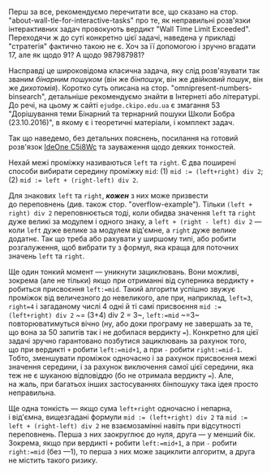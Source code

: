 Перш за&nbsp;все, рекомендуємо перечитати все, що&nbsp;сказано на&nbsp;стор. "about-wall-tle-for-interactive-tasks" про те, як&nbsp;неправильні розв'язки інтерактивних задач провокують вердикт "Wall Time Limit Exceeded". Переходячи ж до&nbsp;суті конкретно цієї задачі, наведена у&nbsp;прикладі "стратегія" фактично такою не є. Хоч за&nbsp;її допомогою і&nbsp;зручно вгадати 17, але як&nbsp;щодо 91? А&nbsp;щодо 987987981?

Насправді це широковідома класична задача, яку слід розв'язувати так званим *бінарним пошуком* (він же&nbsp;*бінпошук*, він же&nbsp;*двійковий пошук*, він же&nbsp;*дихотомія*). Коротко суть описана на&nbsp;стор. "omnipresent-numbers-binsearch", детальніше рекомендуємо знайти в&nbsp;Інтернеті або літературі. До&nbsp;речі, на&nbsp;цьому ж сайті `ejudge.ckipo.edu.ua` є змагання 53 "Дорішування теми Бінарний та&nbsp;тернарний пошуки Школи Бобра (23.10.2016)", в&nbsp;якому є і&nbsp;теоретичні матеріали, і&nbsp;комплект задач.

Так що&nbsp;наведемо, без детальних пояснень, посилання на&nbsp;готовий розв'язок [IdeOne C5i8Wc](https://ideone.com/C5i8Wc) та&nbsp;зауваження щодо деяких тонкостей.

Нехай межі проміжку називаються `left` та&nbsp;`right`. Є два поширені способи вибирати середину проміжку `mid`:
(1) `mid := (left+right) div 2`;
(2) `mid := left + (right-left) div 2`.

Для знакових `left` та&nbsp;`right`, ***кожен*** з&nbsp;них може призвести до&nbsp;переповнень (див. також стор. "overflow-example"). Тільки `(left + right) div 2` переповнюється тоді, коли обидва значення `left` та&nbsp;`right` дуже великі за&nbsp;модулем і&nbsp;одного знаку, а&nbsp;`left + (right - left) div 2` — коли `left` дуже велике за&nbsp;модулем від'ємне, а&nbsp;`right` дуже велике додатнє. Так що&nbsp;треба або рахувати у&nbsp;ширшому типі, або робити розгалуження, щоб вибрати ту з&nbsp;формул, яка краща для поточних значень `left` та&nbsp;`right`.

Ще один тонкий момент — уникнути зациклювань. Вони можливі, зокрема (але не тільки) якщо при отриманні від суперника вердикту `+` робиться присвоєння `left:=mid`. Такий алгоритм успішно звужує проміжок від величезного до&nbsp;невеликого, але при, наприклад, `left=3`, `right=4` і&nbsp;загаданому числі 4 одні й&nbsp;ті самі присвоєння `mid := (left+right) div 2` ~= (3+4) div 2 = 3~, `left:=mid` ~=3~ повторюватимуться вічно (ну, або доки програму не завершать за&nbsp;те, що&nbsp;вона за&nbsp;50&nbsp;запитів так і&nbsp;не добилася вердикту `=`). Конкретно для цієї задачі зручно гарантовано позбутися зациклювань за&nbsp;рахунок того, що&nbsp;при вердикті `+` робити `left:=mid+1`, а&nbsp;при `-` робити `right:=mid-1`. Тобто, зменшувати проміжок одночасно і&nbsp;за&nbsp;рахунок присвоєння межі значення середини, і&nbsp;за&nbsp;рахунок виключення самої цієї середини, яка теж не є шуканою відповіддю (бо не отримала вердикту `=`). Але, на&nbsp;жаль, при багатьох інших застосуваннях бінпошуку така ідея просто неправильна.

Ще одна тонкість — якщо сума `left+right` одночасно і&nbsp;непарна, і&nbsp;від'ємна, вищезгадані формули `mid := (left+right) div 2` та&nbsp;`mid := left + (right-left) div 2` не взаємозамінні навіть при відсутності переповнень. Перша з&nbsp;них заокруглює до&nbsp;нуля, друга — у&nbsp;менший бік. Зокрема, якщо при вердикті `+` робити `left:=mid+1`, а&nbsp;при `-` робити `right:=mid` (без —1), то перша з&nbsp;них може зациклити алгоритм, а&nbsp;друга не містить такого ризику.
